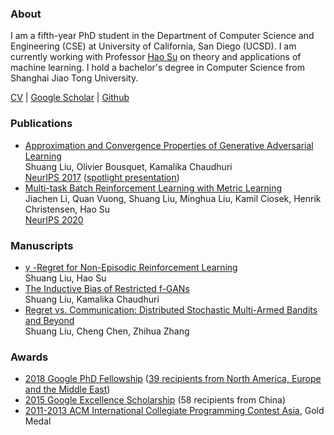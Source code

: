 ### About

I am a fifth-year PhD student in the Department of Computer Science and Engineering (CSE) at University of California, San Diego (UCSD). I am currently working with Professor [Hao Su](http://cseweb.ucsd.edu/~haosu/) on theory and applications of machine learning. I hold a bachelor's degree in Computer Science from Shanghai Jiao Tong University.

[CV](https://shuang-liu.github.io/CV.pdf) &#124; [Google Scholar](https://scholar.google.com/citations?user=01je3ewAAAAJ) &#124; [Github](https://github.com/shuang-liu)

### Publications
* [Approximation and Convergence Properties of
Generative Adversarial Learning](https://arxiv.org/abs/1705.08991)    
Shuang Liu, Olivier Bousquet, Kamalika Chaudhuri   
[NeurIPS 2017](https://papers.nips.cc/paper/7138-approximation-and-convergence-properties-of-generative-adversarial-learning) ([spotlight presentation](https://nips.cc/Conferences/2017/Schedule?showEvent=10072))
* [Multi-task Batch Reinforcement Learning with Metric Learning]()  
Jiachen Li, Quan Vuong, Shuang Liu, Minghua Liu, Kamil Ciosek, Henrik Christensen, Hao Su  
[NeurIPS 2020]()

### Manuscripts
* [γ -Regret for Non-Episodic Reinforcement Learning](https://arxiv.org/abs/2002.05138)  
Shuang Liu, Hao Su
* [The Inductive Bias of Restricted f-GANs](https://arxiv.org/abs/1809.04542)  
Shuang Liu, Kamalika Chaudhuri
* [Regret vs. Communication: Distributed Stochastic Multi-Armed Bandits and Beyond](https://arxiv.org/abs/1504.03509)    
Shuang Liu, Cheng Chen, Zhihua Zhang   


### Awards

* [2018 Google PhD Fellowship](https://ai.google/research/outreach/phd-fellowship/) ([39 recipients from North America, Europe and the Middle East](https://ai.google/research/outreach/phd-fellowship/recipients/?category=2018))
* [2015 Google Excellence Scholarship](https://www.google.cn/intl/en/university/collaboration.html) (58 recipients from China)
* [2011-2013 ACM International Collegiate Programming Contest Asia](https://icpc.baylor.edu/regionals/results), Gold Medal



